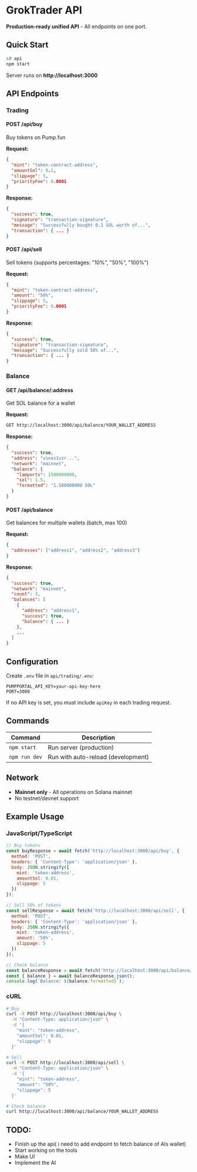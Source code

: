 # GrokTrader API

**Production-ready unified API** - All endpoints on one port.

## Quick Start

```bash
cd api
npm start
```

Server runs on **http://localhost:3000**

## API Endpoints

### **Trading**

#### POST /api/buy
Buy tokens on Pump.fun

**Request:**
```json
{
  "mint": "token-contract-address",
  "amountSol": 0.1,
  "slippage": 5,
  "priorityFee": 0.0001
}
```

**Response:**
```json
{
  "success": true,
  "signature": "transaction-signature",
  "message": "Successfully bought 0.1 SOL worth of...",
  "transaction": { ... }
}
```

#### POST /api/sell
Sell tokens (supports percentages: "10%", "50%", "100%")

**Request:**
```json
{
  "mint": "token-contract-address",
  "amount": "50%",
  "slippage": 5,
  "priorityFee": 0.0001
}
```

**Response:**
```json
{
  "success": true,
  "signature": "transaction-signature",
  "message": "Successfully sold 50% of...",
  "transaction": { ... }
}
```

### **Balance**

#### GET /api/balance/:address
Get SOL balance for a wallet

**Request:**
```bash
GET http://localhost:3000/api/balance/YOUR_WALLET_ADDRESS
```

**Response:**
```json
{
  "success": true,
  "address": "vines1vzr...",
  "network": "mainnet",
  "balance": {
    "lamports": 1500000000,
    "sol": 1.5,
    "formatted": "1.500000000 SOL"
  }
}
```

#### POST /api/balance
Get balances for multiple wallets (batch, max 100)

**Request:**
```json
{
  "addresses": ["address1", "address2", "address3"]
}
```

**Response:**
```json
{
  "success": true,
  "network": "mainnet",
  "count": 3,
  "balances": [
    {
      "address": "address1",
      "success": true,
      "balance": { ... }
    },
    ...
  ]
}
```

##  Configuration

Create `.env` file in `api/trading/.env`:

```env
PUMPPORTAL_API_KEY=your-api-key-here
PORT=3000
```

If no API key is set, you must include `apiKey` in each trading request.

##  Commands

| Command | Description |
|---------|-------------|
| `npm start` | Run server (production) |
| `npm run dev` | Run with auto-reload (development) |

##  Network

- **Mainnet only** - All operations on Solana mainnet
- No testnet/devnet support

##  Example Usage

### JavaScript/TypeScript

```javascript
// Buy tokens
const buyResponse = await fetch('http://localhost:3000/api/buy', {
  method: 'POST',
  headers: { 'Content-Type': 'application/json' },
  body: JSON.stringify({
    mint: 'token-address',
    amountSol: 0.01,
    slippage: 5
  })
});

// Sell 50% of tokens
const sellResponse = await fetch('http://localhost:3000/api/sell', {
  method: 'POST',
  headers: { 'Content-Type': 'application/json' },
  body: JSON.stringify({
    mint: 'token-address',
    amount: '50%',
    slippage: 5
  })
});

// Check balance
const balanceResponse = await fetch('http://localhost:3000/api/balance/YOUR_ADDRESS');
const { balance } = await balanceResponse.json();
console.log(`Balance: ${balance.formatted}`);
```

### cURL

```bash
# Buy
curl -X POST http://localhost:3000/api/buy \
  -H "Content-Type: application/json" \
  -d '{
    "mint": "token-address",
    "amountSol": 0.01,
    "slippage": 5
  }'

# Sell
curl -X POST http://localhost:3000/api/sell \
  -H "Content-Type: application/json" \
  -d '{
    "mint": "token-address",
    "amount": "50%",
    "slippage": 5
  }'

# Check balance
curl http://localhost:3000/api/balance/YOUR_WALLET_ADDRESS
```

## TODO:
 - Finish up the api( i need to add endpoint to fetch balance of AIs wallet)
 - Start working on the tools
 - Make UI
 - Implement the AI
